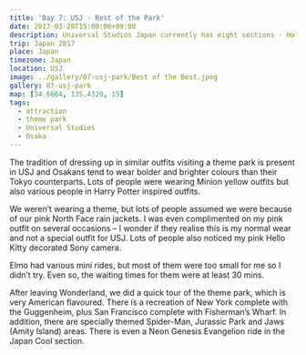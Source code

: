 ```yaml
---
title: 'Day 7: USJ - Rest of the Park'
date: 2017-03-28T15:00:00+09:00
description: Universal Studios Japan currently has eight sections - Hollywood, New York, San Francisco, Jurassic Park, Waterworld, Amity Village, Universal Wonderland and The Wizarding World of Harry Potter.
trip: Japan 2017
place: Japan
timezone: Japan
location: USJ
image: ../gallery/07-usj-park/Best of the Best.jpeg
gallery: 07-usj-park
map: [34.6664, 135.4320, 15]
tags:
  - attraction
  - theme park
  - Universal Studios
  - Osaka
---
```


The tradition of dressing up in similar outfits visiting a theme park is present in USJ and Osakans tend to wear bolder and brighter colours than their Tokyo counterparts. Lots of people were wearing Minion yellow outfits but also various people in Harry Potter inspired outfits.

We weren’t wearing a theme, but lots of people assumed we were because of our pink North Face rain jackets. I was even complimented on my pink outfit on several occasions – I wonder if they realise this is my normal wear and not a special outfit for USJ. Lots of people also noticed my pink Hello Kitty decorated Sony camera.

Elmo had various mini rides, but most of them were too small for me so I didn’t try. Even so, the waiting times for them were at least 30 mins.

After leaving Wonderland, we did a quick tour of the theme park, which is very American flavoured. There is a recreation of New York complete with the Guggenheim, plus San Francisco complete with Fisherman’s Wharf. In addition, there are specially themed Spider-Man, Jurassic Park and Jaws (Amity Island) areas. There is even a Neon Genesis Evangelion ride in the Japan Cool section.
